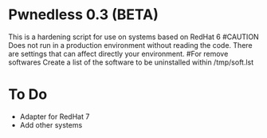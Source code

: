 # Pwnedless 0.3 (BETA)
This is a hardening script for use on systems based on RedHat 6
#CAUTION
Does not run in a production environment without reading the code.
There are settings that can affect directly your environment.
#For remove softwares
Create a list of the software to be uninstalled within /tmp/soft.lst  

# To Do
- Adapter for RedHat 7
- Add other systems
